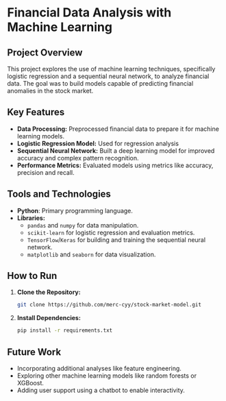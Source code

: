 # Financial Data Analysis with Machine Learning

## Project Overview
This project explores the use of machine learning techniques, specifically logistic regression and a sequential neural network, to analyze financial data. The goal was to build models capable of predicting financial anomalies in the stock market.

## Key Features
- **Data Processing:** Preprocessed financial data to prepare it for machine learning models.
- **Logistic Regression Model:** Used for  regression analysis
- **Sequential Neural Network:** Built a deep learning model for improved accuracy and complex pattern recognition.
- **Performance Metrics:** Evaluated models using metrics like accuracy, precision and recall.

## Tools and Technologies
- **Python**: Primary programming language.
- **Libraries:**
  - `pandas` and `numpy` for data manipulation.
  - `scikit-learn` for logistic regression and evaluation metrics.
  - `TensorFlow`/`Keras` for building and training the sequential neural network.
  - `matplotlib` and `seaborn` for data visualization.

## How to Run
1. **Clone the Repository:**
   ```bash
   git clone https://github.com/merc-cyy/stock-market-model.git

   ```
2. **Install Dependencies:**
   ```bash
   pip install -r requirements.txt
   ```


## Future Work
- Incorporating additional analyses like feature engineering.
- Exploring other machine learning models like random forests or XGBoost.
- Adding user support using a chatbot to enable interactivity.

